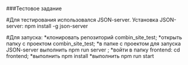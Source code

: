 ###Тестовое задание

#Для тестирования использовался JSON-server.
Установка JSON-server: npm install -g json-server

#Для запуска: 
*клонировать репозиторий combin_site_test; 
*открыть папку c проектом combin_site_test;
*в папке с проектом для запуска JSON-server выполнить npm run server ;
*войти в папку frontend: cd frontend;
*выполнить npm install
*выполнить npm run start
